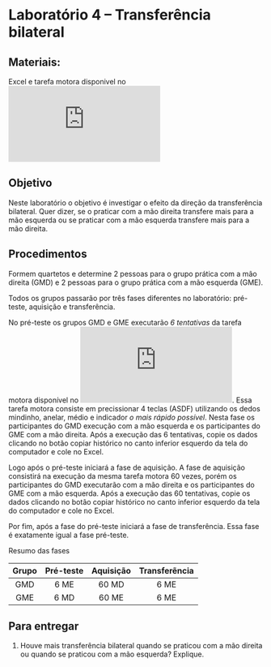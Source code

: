 # Laboratório 4 – Transferência bilateral

## Materiais: 

Excel e tarefa motora disponivel no ![link](https://apolinario-souza.github.io/com_html/SRTT.html)

## Objetivo

Neste laboratório o objetivo é investigar o efeito da direção da transferência bilateral. Quer dizer, se o praticar com a mão direita transfere mais para a mão esquerda ou se praticar com a mão esquerda transfere mais para a mão direita.

## Procedimentos

Formem quartetos e determine 2 pessoas para o grupo prática com a mão direita (GMD) e 2 pessoas para o grupo prática com a mão esquerda (GME).

Todos os grupos passarão por três fases diferentes no laboratório: pré-teste, aquisição e transferência.

No pré-teste os grupos GMD e GME executarão *6 tentativas* da tarefa motora disponível no ![link](https://apolinario-souza.github.io/com_html/SRTT.html). Essa tarefa motora consiste em precissionar 4 teclas (ASDF) utilizando os dedos mindinho, anelar, médio e indicador *o mais rápido possível*. Nesta fase os participantes do GMD execução com a mão esquerda e os participantes do GME com a mão direita. Após a execução das 6 tentativas, copie os dados clicando no botão copiar histórico no canto inferior esquerdo da tela do computador e cole no Excel. 

Logo após o pré-teste iniciará a fase de aquisição. A fase de aquisição consistirá na execução da mesma tarefa motora 60 vezes, porém os participantes do GMD executarão com a mão direita e os participantes do GME com a mão esquerda. Após a execução das 60 tentativas, copie os dados clicando no botão copiar histórico no canto inferior esquerdo da tela do computador e cole no Excel.  

Por fim, após a fase do pré-teste iniciará a fase de transferência. Essa fase é exatamente igual a fase pré-teste.

Resumo das fases

|Grupo |Pré-teste| Aquisição | Transferẽncia | 
|:-----------:|:-----------:|:-----------:|:-----------:|
|GMD|6 ME|60 MD| 6 ME|
|GME|6 MD |60 ME| 6 ME|




## Para entregar
1. Houve mais transferência bilateral quando se praticou com a mão direita ou quando se praticou com a mão esquerda? Explique.

